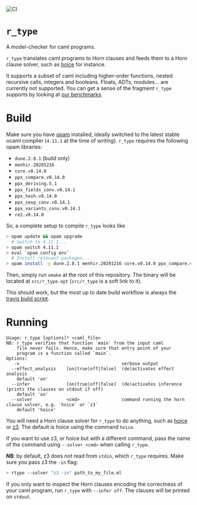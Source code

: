 ![CI](https://github.com/hopv/r_type/workflows/CI/badge.svg)

# `r_type`

A model-checker for caml programs.

`r_type` translates caml programs to Horn clauses and feeds them to a Horn clause solver, such as
[hoice][hoice] for instance.

It supports a subset of caml including higher-order functions, nested recursive calls, integers and booleans. Floats, ADTs, modules... are currently not supported. You can get a sense of the fragment `r_type` supports by looking at [our benchmarks][benchs].

# Build

Make sure you have [opam][opam] installed, ideally switched to the latest stable ocaml compiler (`4.11.1` at the time of writing). `r_type` requires the following opam libraries:

- `dune.2.8.1` (build only)
- `menhir.20201216`
- `core.v0.14.0`
- `ppx_compare.v0.14.0`
- `ppx_deriving.5.1`
- `ppx_fields_conv.v0.14.1`
- `ppx_hash.v0.14.0`
- `ppx_sexp_conv.v0.14.1`
- `ppx_variants_conv.v0.14.1`
- `re2.v0.14.0`


So, a complete setup to compile `r_type` looks like

```bash
> opam update && opam upgrade
  # Switch to 4.11.1...
> opam switch 4.11.1
> eval `opam config env`
  # Install relevant packages...
> opam install -y dune.2.8.1 menhir.20201216 core.v0.14.0 ppx_compare.v0.14.0 ppx_deriving.5.1 ppx_fields_conv.v0.14.1 ppx_hash.v0.14.0 ppx_sexp_conv.v0.14.1 ppx_variants_conv.v0.14.1 re2.v0.14.0
```

Then, simply run `omake` at the root of this repository. The binary will be located at `src/r_type.opt` (`src/r_type` is a soft link to it).

This should work, but the most up to date build workflow is always the [travis build script][travis script].

# Running

```
Usage: r_type [options]* <caml_file>
NB: r_type verifies that function `main` from the input caml
    file never fails. Hence, make sure that entry point of your
    program is a function called `main`.
Options:
   -v                                       verbose output
  --effect_analysis    [on|true|off|false]  (de)activates effect analysis
    default 'on'
  --infer              [on|true|off|false]  (de)activates inference (prints the clauses on stdout if off)
    default 'on'
  --solver             <cmd>                command running the horn clause solver, e.g. `hoice` or `z3`
    default 'hoice'
```

You will need a Horn clause solver for `r_type` to do anything, such as [hoice][hoice] or [z3][z3]. The default is hoice using the command `hoice`.

If you want to use z3, or hoice but with a different command, pass the name of the command using `--solver <cmd>` when calling `r_type`.

**NB**: by default, z3 does *not* read from `stdin`, which `r_type` requires. Make sure you pass z3 the `-in` flag:

```bash
> rtype --solver "z3 -in" path_to_my_file.ml
```

If you only want to inspect the Horn clauses encoding the correctness of your caml program, run `r_type` with `--infer off`. The clauses will be printed on `stdout`.

[benchs]: https://github.com/hopv/benchmarks/tree/master/caml/lia (hopv benchmarks)
[travis script]: https://github.com/hopv/r_type/blob/master/.travis.sh (travis build script)
[hoice]: https://github.com/hopv/hoice (hoice repository on github)
[z3]: https://github.com/Z3Prover/z3 (z3 repository on github)
[opam]: https://opam.ocaml.org/doc/Install.html (opam official page)
